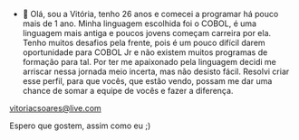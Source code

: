 - 👋 Olá, sou a Vitória, tenho 26 anos e comecei a programar há pouco mais de 1 ano. 
Minha linguagem escolhida foi o COBOL, é uma linguagem mais antiga e poucos jovens começam carreira por ela. 
Tenho muitos desafios pela frente, pois é um pouco difícil darem oportunidade para COBOL Jr e não existem muitos programas de formação para tal. Por ter me apaixonado pela linguagem
decidi me arriscar nessa jornada meio incerta, mas não desisto fácil. Resolvi criar esse perfil, para que vocês, que estão vendo, possam me dar uma chance de somar a equipe de vocês e fazer a diferença. 

vitoriacsoares@live.com

Espero que gostem, assim como eu ;)
<!---
vivcsoares/vivcsoares is a ✨ special ✨ repository because its `README.md` (this file) appears on your GitHub profile.
You can click the Preview link to take a look at your changes.
--->
